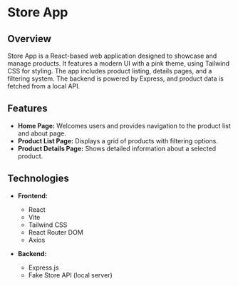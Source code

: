 # Store App

## Overview

Store App is a React-based web application designed to showcase and manage products. It features a modern UI with a pink theme, using Tailwind CSS for styling. The app includes product listing, details pages, and a filtering system. The backend is powered by Express, and product data is fetched from a local API.

## Features

- **Home Page:** Welcomes users and provides navigation to the product list and about page.
- **Product List Page:** Displays a grid of products with filtering options.
- **Product Details Page:** Shows detailed information about a selected product.


## Technologies

- **Frontend:**
  - React
  - Vite
  - Tailwind CSS
  - React Router DOM
  - Axios

- **Backend:**
  - Express.js
  - Fake Store API (local server)


